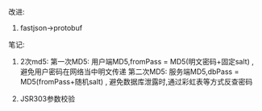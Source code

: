 改进:
1. fastjson->protobuf

笔记:
1. 2次md5: 
第一次MD5: 用户端MD5,fromPass = MD5(明文密码+固定salt) , 避免用户密码在网络当中明文传递
第二次MD5: 服务端MD5,dbPass = MD5(fromPass+随机salt) , 避免数据库泄露时,通过彩虹表等方式反查密码

2. JSR303参数校验